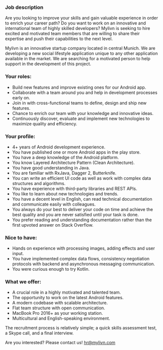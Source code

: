 ### Job description

Are you looking to improve your skills and gain valuable experience in order to enrich your career path? Do you want to work on an innovative and international team of highly skilled developers? Mylivn is seeking to hire excited and motivated team members that are willing to share their expertise and push their capabilities to the next level.

Mylivn is an innovative startup company located in central Munich. We are developing a new social lifestyle application unique to any other application available in the market. We are searching for a motivated person to help support in the development of this project.

### Your roles:

- Build new features and improve existing ones for our Android app.
- Collaborate with a team around you and help in development processes early on.
- Join in with cross-functional teams to define, design and ship new features.
- Chance to enrich our team with your knowledge and innovative ideas.
- Continuously discover, evaluate and implement new technologies to maximize quality and efficiency.


### Your profile:

- 4+ years of Android development experience.
- You have published one or more Android apps in the play store.
- You have a deep knowledge of the Android platform.
- You know Layered Architecture Pattern (Clean Architecture).
- You have good understanding in Java.
- You are familiar with RxJava, Dagger 2, Butterknife.
- You can write an efficient UI code as well as work with complex data structures and algorithms.
- You have experience with third-party libraries and REST APIs.
- You like to learn about new technologies and trends.
- You have a decent level in English, can read technical documentation and communicate easily with colleagues.
- You always do your best to deliver your code on time and achieve the best quality and you are never satisfied until your task is done.
- You prefer reading and understanding documentation rather than the first upvoted answer on Stack Overflow.


### Nice to have:

- Hands on experience with processing images, adding effects and user input.
- You have implemented complex data flows, consistency negotiation protocols with backend and asynchronous messaging communication.
- You were curious enough to try Kotlin.


### What we offer:

- A crucial role in a highly motivated and talented team.
- The opportunity to work on the latest Android features.
- A modern codebase with scalable architecture.
- Flat team structure with open communication.
- MacBook Pro 2016+ as your working station.
- Multicultural and English-speaking environment.

The recruitment process is relatively simple; a quick skills assessment test, a Skype call, and a final interview.

Are you interested? Please contact us!
hr@mylivn.com